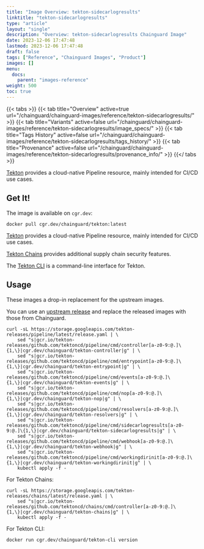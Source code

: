 ```yaml
---
title: "Image Overview: tekton-sidecarlogresults"
linktitle: "tekton-sidecarlogresults"
type: "article"
layout: "single"
description: "Overview: tekton-sidecarlogresults Chainguard Image"
date: 2023-12-06 17:47:48
lastmod: 2023-12-06 17:47:48
draft: false
tags: ["Reference", "Chainguard Images", "Product"]
images: []
menu: 
  docs: 
    parent: "images-reference"
weight: 500
toc: true
---
```


{{< tabs >}}
{{< tab title="Overview" active=true url="/chainguard/chainguard-images/reference/tekton-sidecarlogresults/" >}}
{{< tab title="Variants" active=false url="/chainguard/chainguard-images/reference/tekton-sidecarlogresults/image_specs/" >}}
{{< tab title="Tags History" active=false url="/chainguard/chainguard-images/reference/tekton-sidecarlogresults/tags_history/" >}}
{{< tab title="Provenance" active=false url="/chainguard/chainguard-images/reference/tekton-sidecarlogresults/provenance_info/" >}}
{{</ tabs >}}



<!--overview:start-->
[Tekton](https://tekton.dev) provides a cloud-native Pipeline resource, mainly intended for CI/CD use cases.
<!--overview:end-->

<!--getting:start-->
## Get It!
The image is available on `cgr.dev`:

```
docker pull cgr.dev/chainguard/tekton:latest
```
<!--getting:end-->

<!--body:start-->
[Tekton](https://tekton.dev) provides a cloud-native Pipeline resource, mainly intended for CI/CD use cases.

[Tekton Chains](https://tekton.dev/docs/chains/) provides additional supply chain security features.

The [Tekton CLI](https://tekton.dev/docs/cli/) is a command-line interface for Tekton.

## Usage

These images a drop-in replacement for the upstream images.

You can use an [upstream release](https://github.com/tektoncd/pipeline/releases) and replace the released images with those from Chainguard.

```shell
curl -sL https://storage.googleapis.com/tekton-releases/pipeline/latest/release.yaml | \
    sed "s|gcr.io/tekton-releases/github.com/tektoncd/pipeline/cmd/controller[a-z0-9:@.]\{1,\}|cgr.dev/chainguard/tekton-controller|g" | \
    sed "s|gcr.io/tekton-releases/github.com/tektoncd/pipeline/cmd/entrypoint[a-z0-9:@.]\{1,\}|cgr.dev/chainguard/tekton-entrypoint|g" | \
    sed "s|gcr.io/tekton-releases/github.com/tektoncd/pipeline/cmd/events[a-z0-9:@.]\{1,\}|cgr.dev/chainguard/tekton-events|g" | \
    sed "s|gcr.io/tekton-releases/github.com/tektoncd/pipeline/cmd/nop[a-z0-9:@.]\{1,\}|cgr.dev/chainguard/tekton-nop|g" | \
    sed "s|gcr.io/tekton-releases/github.com/tektoncd/pipeline/cmd/resolvers[a-z0-9:@.]\{1,\}|cgr.dev/chainguard/tekton-resolvers|g" | \
    sed "s|gcr.io/tekton-releases/github.com/tektoncd/pipeline/cmd/sidecarlogresults[a-z0-9:@.]\{1,\}|cgr.dev/chainguard/tekton-sidecarlogresults|g" | \
    sed "s|gcr.io/tekton-releases/github.com/tektoncd/pipeline/cmd/webhook[a-z0-9:@.]\{1,\}|cgr.dev/chainguard/tekton-webhook|g" | \
    sed "s|gcr.io/tekton-releases/github.com/tektoncd/pipeline/cmd/workingdirinit[a-z0-9:@.]\{1,\}|cgr.dev/chainguard/tekton-workingdirinit|g" | \
    kubectl apply -f -
```

For Tekton Chains:

```shell
curl -sL https://storage.googleapis.com/tekton-releases/chains/latest/release.yaml | \
    sed "s|gcr.io/tekton-releases/github.com/tektoncd/chains/cmd/controller[a-z0-9:@.]\{1,\}|cgr.dev/chainguard/tekton-chains|g" | \
    kubectl apply -f -
```

For Tekton CLI:

```
docker run cgr.dev/chainguard/tekton-cli version
```
<!--body:end-->

